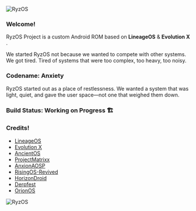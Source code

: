 ![RyzOS](https://i.postimg.cc/rFCwVRf1/ryzos-banner.png)

### Welcome!
RyzOS Project is a custom Android ROM based on **LineageOS** & **Evolution X** .

We started RyzOS not because we wanted to compete with other systems. We got tired. Tired of systems that were too complex, too heavy, too noisy.

### Codename: Anxiety
RyzOS started out as a place of restlessness. We wanted a system that was light, quiet, and gave the user space—not one that weighed them down.

### Build Status: **Working on Progress** 🏗️

### Credits!
- [LineageOS](https://github.com/LineageOS)
- [Evolution X](https://github.com/Evolution-X)
- [AncientOS](https://github.com/Ancient-Roms)
- [ProjectMatrixx](https://github.com/ProjectMatrixx)
- [AnxionAOSP](https://github.com/AxionAOSP)
- [RisingOS-Revived](https://github.com/RisingOS-Revived)
- [HorizonDroid](https://github.com/HorizonV2)
- [Derpfest](https://github.com/DerpFest-AOSP)
- [OrionOS](https://github.com/OrionOS-Project)

![RyzOS](https://i.postimg.cc/Y0Y7n0nq/ryzos-bottom.png)
